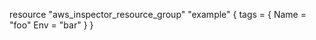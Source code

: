 resource "aws_inspector_resource_group" "example" {
  tags = {
    Name = "foo"
    Env  = "bar"
  }
}
